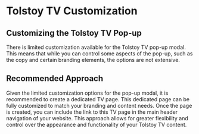 # Tolstoy TV Customization

## Customizing the Tolstoy TV Pop-up

There is limited customization available for the Tolstoy TV pop-up modal. This means that while you can control some aspects of the pop-up, such as the copy and certain branding elements, the options are not extensive.

## Recommended Approach

Given the limited customization options for the pop-up modal, it is recommended to create a dedicated TV page. This dedicated page can be fully customized to match your branding and content needs. Once the page is created, you can include the link to this TV page in the main header navigation of your website. This approach allows for greater flexibility and control over the appearance and functionality of your Tolstoy TV content.